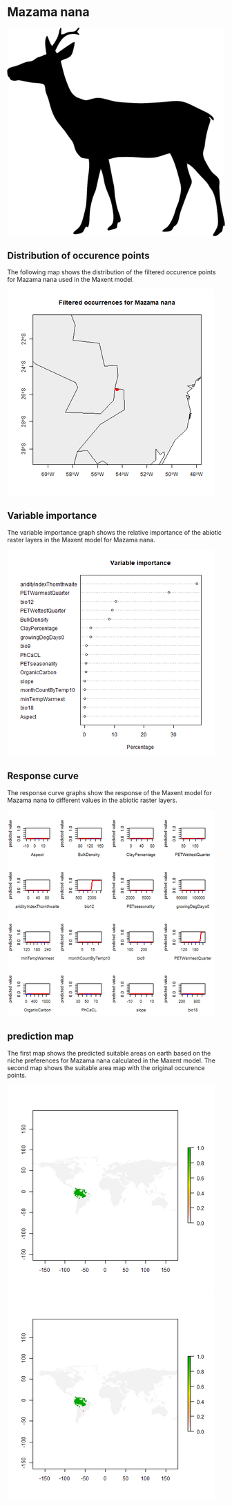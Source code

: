 # Mazama nana 

![](image_taxa.png) 

## Distribution of occurence points 
The following map shows the distribution of the filtered occurence points for Mazama nana used in the Maxent model. 

![](occurrences.png)
    
## Variable importance 
The variable importance graph shows the relative importance of the abiotic raster layers in the  Maxent model for Mazama nana. 

![](valid_maxent_variable_importance.png)
    
## Response curve 
The response curve graphs show the response of the Maxent model for Mazama nana to different values in the abiotic raster layers. 

![](valid_maxent_response_curve.png)
    
## prediction map 
The first map shows the predicted suitable areas on earth based on the niche preferences for Mazama nana calculated in the Maxent model. The second map shows the suitable area map with the original occurence points.

![](prediction_map.png)
![](prediction_occurence_map.png)
    

